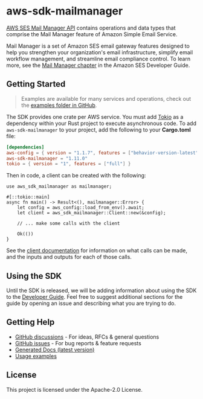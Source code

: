 # aws-sdk-mailmanager

[AWS SES Mail Manager API](http://aws.amazon.com/ses) contains operations and data types that comprise the Mail Manager feature of Amazon Simple Email Service.

Mail Manager is a set of Amazon SES email gateway features designed to help you strengthen your organization's email infrastructure, simplify email workflow management, and streamline email compliance control. To learn more, see the [Mail Manager chapter](https://docs.aws.amazon.com/ses/latest/dg/eb.html) in the Amazon SES Developer Guide.

## Getting Started

> Examples are available for many services and operations, check out the
> [examples folder in GitHub](https://github.com/awslabs/aws-sdk-rust/tree/main/examples).

The SDK provides one crate per AWS service. You must add [Tokio](https://crates.io/crates/tokio)
as a dependency within your Rust project to execute asynchronous code. To add `aws-sdk-mailmanager` to
your project, add the following to your **Cargo.toml** file:

```toml
[dependencies]
aws-config = { version = "1.1.7", features = ["behavior-version-latest"] }
aws-sdk-mailmanager = "1.11.0"
tokio = { version = "1", features = ["full"] }
```

Then in code, a client can be created with the following:

```rust,no_run
use aws_sdk_mailmanager as mailmanager;

#[::tokio::main]
async fn main() -> Result<(), mailmanager::Error> {
    let config = aws_config::load_from_env().await;
    let client = aws_sdk_mailmanager::Client::new(&config);

    // ... make some calls with the client

    Ok(())
}
```

See the [client documentation](https://docs.rs/aws-sdk-mailmanager/latest/aws_sdk_mailmanager/client/struct.Client.html)
for information on what calls can be made, and the inputs and outputs for each of those calls.

## Using the SDK

Until the SDK is released, we will be adding information about using the SDK to the
[Developer Guide](https://docs.aws.amazon.com/sdk-for-rust/latest/dg/welcome.html). Feel free to suggest
additional sections for the guide by opening an issue and describing what you are trying to do.

## Getting Help

* [GitHub discussions](https://github.com/awslabs/aws-sdk-rust/discussions) - For ideas, RFCs & general questions
* [GitHub issues](https://github.com/awslabs/aws-sdk-rust/issues/new/choose) - For bug reports & feature requests
* [Generated Docs (latest version)](https://awslabs.github.io/aws-sdk-rust/)
* [Usage examples](https://github.com/awslabs/aws-sdk-rust/tree/main/examples)

## License

This project is licensed under the Apache-2.0 License.

